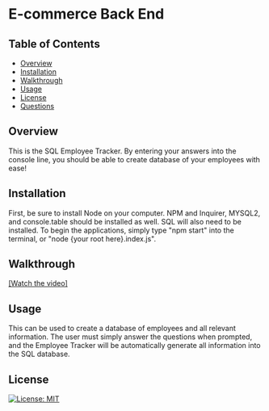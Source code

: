 # E-commerce Back End

## Table of Contents
* [Overview](#Overview)
* [Installation](#Installation)
* [Walkthrough](#Walkthrough)
* [Usage](#Usage)
* [License](#License) 
* [Questions](#Questions)

## Overview
This is the SQL Employee Tracker. By entering your answers into the console line, you should be able to create database of your employees with ease!

## Installation
First, be sure to install Node on your computer. NPM and Inquirer, MYSQL2, and console.table should be installed as well. SQL will also need to be installed. 
To begin the applications, simply type "npm start" into the terminal, or "node {your root here}.index.js".

## Walkthrough
[[Watch the video]](https://youtu.be/oCszNTlQoVo)


## Usage
This can be used to create a database of employees and all relevant information. The user must simply answer the questions when prompted, and the Employee Tracker will be automatically generate all information into the SQL database.


## License

[![License: MIT](https://img.shields.io/badge/License-MIT-yellow.svg)](https://opensource.org/licenses/MIT)
            

    